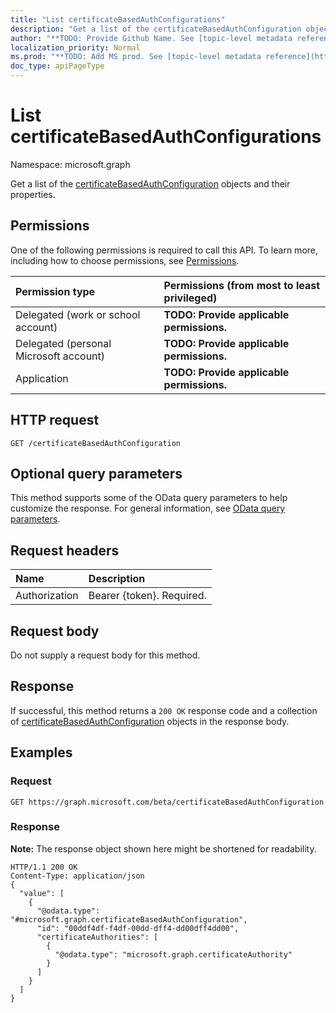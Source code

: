 ```yaml
---
title: "List certificateBasedAuthConfigurations"
description: "Get a list of the certificateBasedAuthConfiguration objects and their properties."
author: "**TODO: Provide Github Name. See [topic-level metadata reference](https://msgo.azurewebsites.net/add/document/guidelines/metadata.html#topic-level-metadata)**"
localization_priority: Normal
ms.prod: "**TODO: Add MS prod. See [topic-level metadata reference](https://msgo.azurewebsites.net/add/document/guidelines/metadata.html#topic-level-metadata)**"
doc_type: apiPageType
---
```


# List certificateBasedAuthConfigurations
Namespace: microsoft.graph

Get a list of the [certificateBasedAuthConfiguration](../resources/certificatebasedauthconfiguration.md) objects and their properties.

## Permissions
One of the following permissions is required to call this API. To learn more, including how to choose permissions, see [Permissions](/concepts/permissions-reference.md).

|Permission type|Permissions (from most to least privileged)|
|:---|:---|
|Delegated (work or school account)|**TODO: Provide applicable permissions.**|
|Delegated (personal Microsoft account)|**TODO: Provide applicable permissions.**|
|Application|**TODO: Provide applicable permissions.**|

## HTTP request

<!-- {
  "blockType": "ignored"
}
-->
``` http
GET /certificateBasedAuthConfiguration
```

## Optional query parameters
This method supports some of the OData query parameters to help customize the response. For general information, see [OData query parameters](/graph/query-parameters).

## Request headers
|Name|Description|
|:---|:---|
|Authorization|Bearer {token}. Required.|

## Request body
Do not supply a request body for this method.

## Response

If successful, this method returns a `200 OK` response code and a collection of [certificateBasedAuthConfiguration](../resources/certificatebasedauthconfiguration.md) objects in the response body.

## Examples

### Request
<!-- {
  "blockType": "request",
  "name": "get_certificatebasedauthconfiguration"
}
-->
``` http
GET https://graph.microsoft.com/beta/certificateBasedAuthConfiguration
```


### Response
**Note:** The response object shown here might be shortened for readability.
<!-- {
  "blockType": "response",
  "truncated": true,
  "@odata.type": "collection(microsoft.graph.certificatebasedauthconfiguration)"
}
-->
``` http
HTTP/1.1 200 OK
Content-Type: application/json
{
  "value": [
    {
      "@odata.type": "#microsoft.graph.certificateBasedAuthConfiguration",
      "id": "00ddf4df-f4df-00dd-dff4-dd00dff4dd00",
      "certificateAuthorities": [
        {
          "@odata.type": "microsoft.graph.certificateAuthority"
        }
      ]
    }
  ]
}
```

